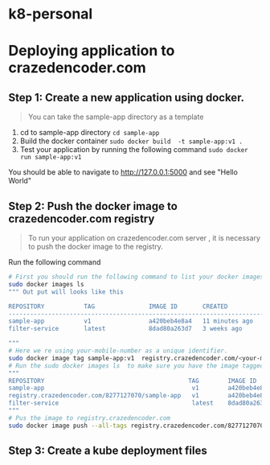 # k8-personal

# Deploying application to crazedencoder.com

## Step 1: Create a new application using  docker.
> You can take the sample-app directory as a template


1. cd to sample-app directory ``cd sample-app``
2. Build the docker container ``sudo docker build  -t sample-app:v1 .``
3. Test your application by running the following command ``sudo docker run sample-app:v1``

You should be able to navigate to http://127.0.0.1:5000 and see "Hello World"

## Step 2: Push the docker image to crazedencoder.com registry 
> To run your application on crazedencoder.com server , it is necessary to push the docker image to the registry.

Run the following command 
```bash 
# First you should run the following command to list your docker images
sudo docker images ls 
""" Out put will looks like this

REPOSITORY           TAG               IMAGE ID       CREATED          SIZE
-------------------------------------------------------------------------------
sample-app           v1                a420beb4e8a4   11 minutes ago   53.8MB
filter-service       latest            8dad80a263d7   3 weeks ago      16MB

"""
# Here we re using your-mobile-number as a unique identifier. 
sudo docker image tag sample-app:v1  registry.crazedencoder.com/<your-mobile-number>/sample-app:v1
# Run the sudo docker images ls  to make sure you have the image tagged, Example 
"""
REPOSITORY                                        TAG        IMAGE ID       CREATED          SIZE
sample-app                                         v1        a420beb4e8a4   19 minutes ago   53.8MB
registry.crazedencoder.com/8277127070/sample-app   v1        a420beb4e8a4   19 minutes ago   53.8MB
filter-service                                     latest    8dad80a263d7   3 weeks ago      16MB
"""
# Pus the image to registry.crazedencoder.com
sudo docker image push --all-tags registry.crazedencoder.com/8277127070/sample-app
```
## Step 3: Create a kube deployment files

